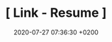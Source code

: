 ---
layout: none

title: "[ Link - Resume ]"
date:   2020-07-27 07:36:30 +0200

thumbnail: "#"
thumbnail-alt: "#"

link: https://martin.toms.click/
link-text: Go to the resume

home: false
featured: true

published: true

---